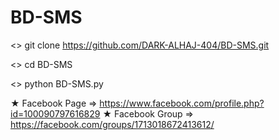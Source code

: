 # BD-SMS

<> git clone https://github.com/DARK-ALHAJ-404/BD-SMS.git

<> cd BD-SMS

<> python BD-SMS.py

★ Facebook Page => https://www.facebook.com/profile.php?id=100090797616829 ★ Facebook Group => https://facebook.com/groups/1713018672413612/
